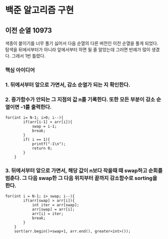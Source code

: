 # 백준 알고리즘 구현
## 이전 순열 10973
색종이 붙이기를 너무 풀기 싫어서 다음 순열의 다른 버전인 이전 순열을 풀게 되었다. 탐색을 뒤에서부터가 아니라 앞에서부터 하면 될 줄 알았는데 그러면 반례가 많이 생겼다. 그래서 1번 틀렸다.
### 핵심 아이디어
### 1. 뒤에서부터 앞으로 가면서, 감소 순열가 되는 지 확인한다.
### 2. 증가함수가 안되는 그 지점의 값 n를 기록한다. 또한 모든 부분이 감소 순열이면 -1를 출력한다.
```
for(int i= N-1; i>0; i--){
        if(arr[i-1] > arr[i]){
            swap = i-1;
            break;
        }
        if( i == 1){
            printf("-1\n");
            return 0;
        }
    }
```
### 3. 뒤에서부터 앞으로 가면서, 해당 값이 n보다 작을때 때 swap하고 순회를 멈춘다. 그 다음 swap한 그 다음 위치부터 끝까지 감소함수로 sorting을 한다. 
```
for(int i = N-1; i> swap; i--){
        if(arr[swap] > arr[i]){
            int iter = arr[swap];
            arr[swap] = arr[i];
            arr[i] = iter;
            break;
        }
    }
    sort(arr.begin()+swap+1, arr.end(), greater<int>());
```
